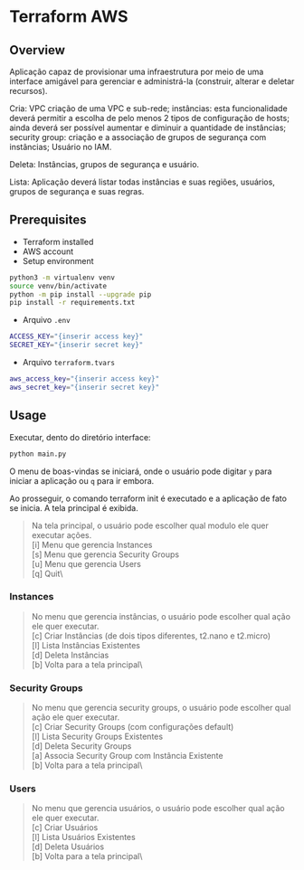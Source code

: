 # Terraform AWS

## Overview

Aplicação capaz de provisionar uma infraestrutura por meio de uma interface amigável para gerenciar e administrá-la (construir, alterar e deletar recursos).

Cria: VPC criação de uma VPC e sub-rede; instâncias: esta funcionalidade deverá permitir a escolha de pelo menos 2 tipos de configuração de hosts; ainda deverá ser possível aumentar e diminuir a quantidade de instâncias; security group: criação e a associação de grupos de segurança com instâncias; Usuário no IAM.

Deleta: Instâncias, grupos de segurança e usuário.

Lista: Aplicação deverá listar todas instâncias e suas regiões, usuários, grupos de segurança e suas regras.

## Prerequisites

- Terraform installed
- AWS account
- Setup environment

````bash
python3 -m virtualenv venv
source venv/bin/activate
python -m pip install --upgrade pip
pip install -r requirements.txt
````
- Arquivo `.env`

````bash
ACCESS_KEY="{inserir access key}"
SECRET_KEY="{inserir secret key}"
````

- Arquivo `terraform.tvars`

````bash
aws_access_key="{inserir access key}"
aws_secret_key="{inserir secret key}"
````

## Usage

Executar, dento do diretório interface:

````bash
python main.py
````

O menu de boas-vindas se iniciará, onde o usuário pode digitar `y` para iniciar a aplicação ou `q` para ir embora.

Ao prosseguir, o comando terraform init é executado e a aplicação de fato se inicia. A tela principal é exibida.


> Na tela principal, o usuário pode escolher qual modulo ele quer executar ações.\
> [i] Menu que gerencia Instances\
> [s] Menu que gerencia Security Groups\
> [u] Menu que gerencia Users\
> [q] Quit\

### Instances 

> No menu que gerencia instâncias, o usuário pode escolher qual ação ele quer executar.\
> [c] Criar Instâncias (de dois tipos diferentes, t2.nano e t2.micro)\
> [l] Lista Instâncias Existentes\
> [d] Deleta Instâncias\
> [b] Volta para a tela principal\

### Security Groups 

> No menu que gerencia security groups, o usuário pode escolher qual ação ele quer executar.\
> [c] Criar Security Groups (com configurações default)\
> [l] Lista Security Groups Existentes\
> [d] Deleta Security Groups\
> [a] Associa Security Group com Instância Existente\
> [b] Volta para a tela principal\

### Users 

> No menu que gerencia usuários, o usuário pode escolher qual ação ele quer executar.\
> [c] Criar Usuários\
> [l] Lista Usuários Existentes\
> [d] Deleta Usuários\
> [b] Volta para a tela principal\